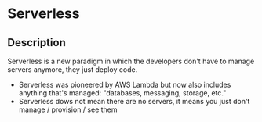 # Serverless

## Description

Serverless is a new paradigm in which the developers don't have to manage servers anymore, they just deploy code.

- Serverless was pioneered by AWS Lambda but now also includes anything that's managed: "databases, messaging, storage, etc."
- Serverless dows not mean there are no servers, it means you just don't manage / provision / see them
